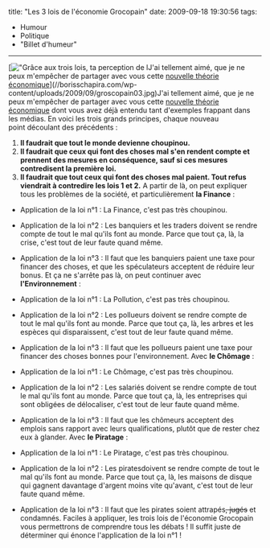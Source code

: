 title: "Les 3 lois de l'économie Grocopain"
date: 2009-09-18 19:30:56
tags:
  - Humour
  - Politique
  - "Billet d'humeur"
---

[![&quot;Grâce aux trois lois, ta perception de l](//borisschapira.com/wp-content/uploads/2009/09/groscopain03.jpg)J'ai tellement aimé, que je ne peux m'empêcher de partager avec vous cette [nouvelle théorie économique](//www.mafeco.fr/?q=node/197)](//borisschapira.com/wp-content/uploads/2009/09/groscopain03.jpg)J'ai tellement aimé, que je ne peux m'empêcher de partager avec vous cette [nouvelle théorie économique](//www.mafeco.fr/?q=node/197) dont vous avez déjà entendu tant d'exemples frappant dans les médias. En voici les trois grands principes, chaque nouveau point découlant des précédents :

1. **Il faudrait que tout le monde devienne choupinou.**
2. **Il faudrait que ceux qui font des choses mal s'en rendent compte et prennent des mesures en conséquence, sauf si ces mesures contredisent la première loi.**
3. **Il faudrait que tout ceux qui font des choses mal paient. Tout refus viendrait à contredire les lois 1 et 2.**
A partir de là, on peut expliquer tous les problèmes de la société, et particulièrement **la Finance**&nbsp;:

*   Application de la loi n°1&nbsp;: La Finance, c'est pas très choupinou.
*   Application de la loi n°2&nbsp;: Les banquiers et les traders doivent se rendre compte de tout le mal qu'ils font au monde. Parce que tout ça, là, la crise, c'est tout de leur faute quand même.
*   Application de la loi n°3&nbsp;: Il faut que les banquiers paient une taxe pour financer des choses, et que les spéculateurs acceptent de réduire leur bonus.
Et ça ne s'arrête pas là, on peut continuer avec **l'Environnement**&nbsp;:

*   Application de la loi n°1&nbsp;: La Pollution, c'est pas très choupinou.
*   Application de la loi n°2&nbsp;: Les pollueurs doivent se rendre compte de tout le mal qu'ils font au monde. Parce que tout ça, là, les arbres et les espèces qui disparaissent, c'est tout de leur faute quand même.
*   Application de la loi n°3&nbsp;: Il faut que les pollueurs paient une taxe pour financer des choses bonnes pour l'environnement.
Avec **le Chômage**&nbsp;:

*   Application de la loi n°1&nbsp;: Le Chômage, c'est pas très choupinou.
*   Application de la loi n°2&nbsp;: Les salariés doivent se rendre compte de tout le mal qu'ils font au monde. Parce que tout ça, là, les entreprises qui sont obligées de délocaliser, c'est tout de leur faute quand même.
*   Application de la loi n°3&nbsp;: Il faut que les chômeurs acceptent des emplois sans rapport avec leurs qualifications, plutôt que de rester chez eux à glander.
Avec **le Piratage**&nbsp;:

*   Application de la loi n°1&nbsp;: Le Piratage, c'est pas très choupinou.
*   Application de la loi n°2&nbsp;: Les piratesdoivent se rendre compte de tout le mal qu'ils font au monde. Parce que tout ça, là, les maisons de disque qui gagnent davantage d'argent moins vite qu'avant, c'est tout de leur faute quand même.
*   Application de la loi n°3&nbsp;: Il faut que les pirates soient attrapés<span style="text-decoration: line-through">, jugés</span> et condamnés.
Faciles à appliquer, les trois lois de l'économie Grocopain vous permettrons de comprendre tous les débats&nbsp;! Il suffit juste de déterminer qui énonce l'application de la loi n°1&nbsp;!